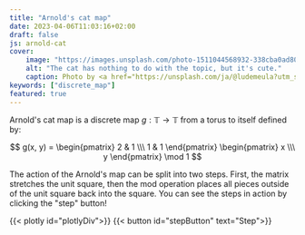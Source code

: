 ```yaml
---
title: "Arnold's cat map"
date: 2023-04-06T11:03:16+02:00
draft: false
js: arnold-cat
cover:
    image: "https://images.unsplash.com/photo-1511044568932-338cba0ad803?ixlib=rb-4.0.3&ixid=MnwxMjA3fDB8MHxwaG90by1wYWdlfHx8fGVufDB8fHx8&auto=format&fit=crop&w=1470&q=80"
    alt: "The cat has nothing to do with the topic, but it's cute."
    caption: Photo by <a href="https://unsplash.com/ja/@ludemeula?utm_source=unsplash&utm_medium=referral&utm_content=creditCopyText">Ludemeula Fernandes</a> on <a href="https://unsplash.com/de/fotos/9UUoGaaHtNE?utm_source=unsplash&utm_medium=referral&utm_content=creditCopyText">Unsplash</a>
keywords: ["discrete_map"]
featured: true
---
```


Arnold's cat map is a discrete map <!--more--> $g: \mathbb{T} \rightarrow \mathbb{T}$ from a torus to itself defined by:

$$ g(x, y) = \begin{pmatrix} 2 & 1 \\\ 1 & 1 \end{pmatrix}
\begin{pmatrix} x \\\ y \end{pmatrix} \mod 1 $$

The action of the Arnold's map can be split into two steps. First, the matrix stretches the unit square, then the mod operation places all pieces outside of the unit square back into the square. You can see the steps in action by clicking the "step" button!

{{< plotly id="plotlyDiv">}}
{{< button id="stepButton" text="Step">}}
